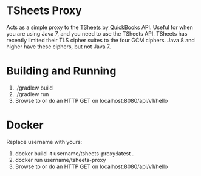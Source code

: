 # TSheets Proxy

Acts as a simple proxy to the [TSheets by QuickBooks](https://www.tsheets.com/) API. Useful for when you are using Java 7, and you need to use the TSheets API. TSheets has recently limited their TLS cipher suites to the
four GCM ciphers. Java 8 and higher have these ciphers, but not Java 7.

# Building and Running

1. ./gradlew build
2. ./gradlew run
3. Browse to or do an HTTP GET on localhost:8080/api/v1/hello

# Docker

Replace username with yours:

1. docker build -t username/tsheets-proxy:latest .
2. docker run username/tsheets-proxy
3. Browse to or do an HTTP GET on localhost:8080/api/v1/hello
